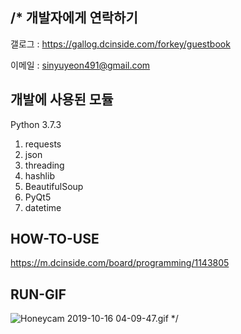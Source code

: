 /*
개발자에게 연락하기
-------------

갤로그 : https://gallog.dcinside.com/forkey/guestbook

이메일 : sinyuyeon491@gmail.com


개발에 사용된 모듈 
--------------

Python 3.7.3

1. requests
2. json
3. threading
4. hashlib
5. BeautifulSoup
6. PyQt5
7. datetime

HOW-TO-USE 
-------------

https://m.dcinside.com/board/programming/1143805

RUN-GIF 
-------------

<img src="https://i.imgur.com/jPhrttj.gif" title="Honeycam 2019-10-16 04-09-47.gif"/>
*/
